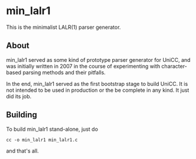 # min_lalr1

This is the minimalist LALR(1) parser generator.

## About

min_lalr1 served as some kind of prototype parser generator for UniCC, and was
initially written in 2007 in the course of experimenting with character-based
parsing methods and their pitfalls.

In the end, min_lalr1 served as the first bootstrap stage to build UniCC.
It is not intended to be used in production or the be complete in any kind.
It just did its job.

## Building

To build min_lalr1 stand-alone, just do

```
cc -o min_lalr1 min_lalr1.c
```

and that's all.
